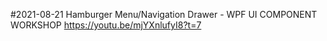 ﻿#2021-08-21
Hamburger Menu/Navigation Drawer - WPF UI COMPONENT WORKSHOP          https://youtu.be/mjYXnlufyI8?t=7
